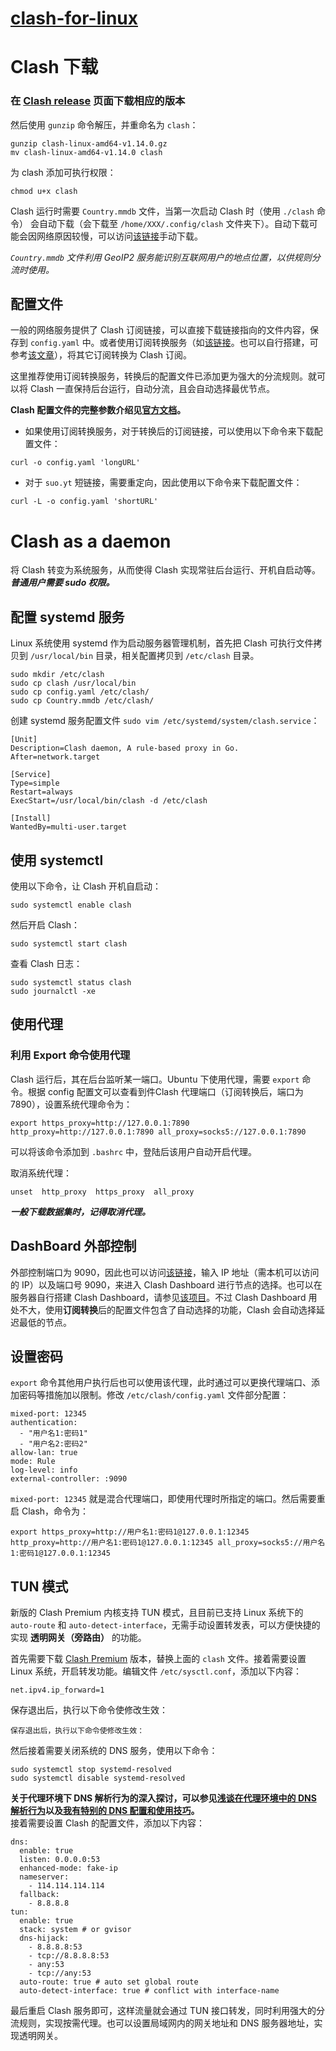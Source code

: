 # [clash-for-linux](https://blog.iswiftai.com/posts/clash-linux/)

# Clash 下载

### 在 [Clash release](https://github.com/Dreamacro/clash/releases) 页面下载相应的版本

然后使用 `gunzip` 命令解压，并重命名为 `clash`：

```shell
gunzip clash-linux-amd64-v1.14.0.gz
mv clash-linux-amd64-v1.14.0 clash
```

为 clash 添加可执行权限：

```shell
chmod u+x clash
```

Clash 运行时需要 `Country.mmdb` 文件，当第一次启动 Clash 时（使用 `./clash` 命令） 会自动下载（会下载至 `/home/XXX/.config/clash` 文件夹下）。自动下载可能会因网络原因较慢，可以访问[该链接](https://github.com/Dreamacro/maxmind-geoip/releases)手动下载。

*`Country.mmdb` 文件利用 GeoIP2 服务能识别互联网用户的地点位置，以供规则分流时使用。*

## 配置文件

一般的网络服务提供了 Clash 订阅链接，可以直接下载链接指向的文件内容，保存到 `config.yaml` 中。或者使用订阅转换服务（如[该链接](https://converter.niallapi.top)。也可以自行搭建，可参考[该文章](https://blog.iswiftai.com/posts/docker-subscription-converter/)），将其它订阅转换为 Clash 订阅。

这里推荐使用订阅转换服务，转换后的配置文件已添加更为强大的分流规则。就可以将 Clash 一直保持后台运行，自动分流，且会自动选择最优节点。

**Clash 配置文件的完整参数介绍见[官方文档](https://dreamacro.github.io/clash/)。**

- 如果使用订阅转换服务，对于转换后的订阅链接，可以使用以下命令来下载配置文件：

```shell
curl -o config.yaml 'longURL'
```

- 对于 `suo.yt` 短链接，需要重定向，因此使用以下命令来下载配置文件：

```shell
curl -L -o config.yaml 'shortURL'
```

# Clash as a daemon

将 Clash 转变为系统服务，从而使得 Clash 实现常驻后台运行、开机自启动等。  
***普通用户需要 sudo 权限。***

## 配置 systemd 服务

Linux 系统使用 systemd 作为启动服务器管理机制，首先把 Clash 可执行文件拷贝到 `/usr/local/bin` 目录，相关配置拷贝到 `/etc/clash` 目录。

```shell
sudo mkdir /etc/clash
sudo cp clash /usr/local/bin
sudo cp config.yaml /etc/clash/
sudo cp Country.mmdb /etc/clash/
```

创建 systemd 服务配置文件 `sudo vim /etc/systemd/system/clash.service`：

```shell
[Unit]
Description=Clash daemon, A rule-based proxy in Go.
After=network.target

[Service]
Type=simple
Restart=always
ExecStart=/usr/local/bin/clash -d /etc/clash

[Install]
WantedBy=multi-user.target
```

## 使用 systemctl

使用以下命令，让 Clash 开机自启动：

```shell
sudo systemctl enable clash
```

然后开启 Clash：

```shell
sudo systemctl start clash
```

查看 Clash 日志：

```shell
sudo systemctl status clash
sudo journalctl -xe
```

## 使用代理

### 利用 Export 命令使用代理

Clash 运行后，其在后台监听某一端口。Ubuntu 下使用代理，需要 `export` 命令。根据 config 配置文可以查看到件Clash 代理端口（订阅转换后，端口为7890），设置系统代理命令为：

```shell
export https_proxy=http://127.0.0.1:7890 http_proxy=http://127.0.0.1:7890 all_proxy=socks5://127.0.0.1:7890
```

可以将该命令添加到 `.bashrc` 中，登陆后该用户自动开启代理。

取消系统代理：

```shell
unset  http_proxy  https_proxy  all_proxy
```

***一般下载数据集时，记得取消代理。***

## DashBoard 外部控制

外部控制端口为 9090，因此也可以访问[该链接](http://clash.razord.top/#/proxies)，输入 IP 地址（需本机可以访问的 IP）以及端口号 9090，来进入 Clash Dashboard 进行节点的选择。也可以在服务器自行搭建 Clash Dashboard，请参见[该项目](https://github.com/Dreamacro/clash-dashboard)。不过 Clash Dashboard 用处不大，使用**订阅转换**后的配置文件包含了自动选择的功能，Clash 会自动选择延迟最低的节点。

## 设置密码

`export` 命令其他用户执行后也可以使用该代理，此时通过可以更换代理端口、添加密码等措施加以限制。修改 `/etc/clash/config.yaml` 文件部分配置：

```shell
mixed-port: 12345
authentication:
  - "用户名1:密码1"
  - "用户名2:密码2"
allow-lan: true
mode: Rule
log-level: info
external-controller: :9090
```

`mixed-port: 12345` 就是混合代理端口，即使用代理时所指定的端口。然后需要重启 Clash，命令为：

```shell
export https_proxy=http://用户名1:密码1@127.0.0.1:12345 http_proxy=http://用户名1:密码1@127.0.0.1:12345 all_proxy=socks5://用户名1:密码1@127.0.0.1:12345
```

## TUN 模式

新版的 Clash Premium 内核支持 TUN 模式，且目前已支持 Linux 系统下的 `auto-route` 和 `auto-detect-interface`，无需手动设置转发表，可以方便快捷的实现 **透明网关（旁路由）** 的功能。

首先需要下载 [Clash Premium](https://github.com/Dreamacro/clash/releases/tag/premium) 版本，替换上面的 `clash` 文件。接着需要设置 Linux 系统，开启转发功能。编辑文件 `/etc/sysctl.conf`，添加以下内容：

```shell
net.ipv4.ip_forward=1
```

保存退出后，执行以下命令使修改生效：

```shell
保存退出后，执行以下命令使修改生效：
```

然后接着需要关闭系统的 DNS 服务，使用以下命令：

```shell
sudo systemctl stop systemd-resolved
sudo systemctl disable systemd-resolved
```

**关于代理环境下 DNS 解析行为的深入探讨，可以参见[浅谈在代理环境中的 DNS 解析行为](https://blog.skk.moe/post/what-happend-to-dns-in-proxy/)以及[我有特别的 DNS 配置和使用技巧](https://blog.skk.moe/post/i-have-my-unique-dns-setup/)。**  
接着需要设置 Clash 的配置文件，添加以下内容：

```shell
dns:
  enable: true
  listen: 0.0.0.0:53
  enhanced-mode: fake-ip
  nameserver:
    - 114.114.114.114
  fallback:
    - 8.8.8.8
tun:
  enable: true
  stack: system # or gvisor
  dns-hijack:
    - 8.8.8.8:53
    - tcp://8.8.8.8:53
    - any:53
    - tcp://any:53
  auto-route: true # auto set global route
  auto-detect-interface: true # conflict with interface-name
```

最后重启 Clash 服务即可，这样流量就会通过 TUN 接口转发，同时利用强大的分流规则，实现按需代理。也可以设置局域网内的网关地址和 DNS 服务器地址，实现透明网关。